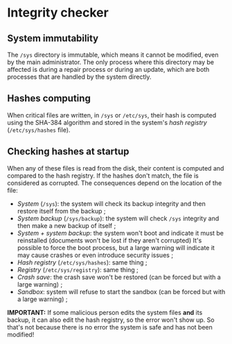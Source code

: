 # Integrity checker

## System immutability

The `/sys` directory is immutable, which means it cannot be modified, even by the main administrator. The only process where this directory may be affected is during a repair process or during an update, which are both processes that are handled by the system directly.

## Hashes computing

When critical files are written, in `/sys` or `/etc/sys`, their hash is computed using the SHA-384 algorithm and stored in the system's _hash registry_ (`/etc/sys/hashes` file).

## Checking hashes at startup

When any of these files is read from the disk, their content is computed and compared to the hash registry. If the hashes don't match, the file is considered as corrupted. The consequences depend on the location of the file:

- _System_ (`/sys`): the system will check its backup integrity and then restore itself from the backup ;
- _System backup_ (`/sys/backup`): the system will check `/sys` integrity and then make a new backup of itself ;
- _System + system backup_: the system won't boot and indicate it must be reinstalled (documents won't be lost if they aren't corrupted)
  It's possible to force the boot process, but a large warning will indicate it may cause crashes or even introduce security issues ;
- _Hash registry_ (`/etc/sys/hashes`): same thing ;
- _Registry_ (`/etc/sys/registry`): same thing ;
- _Crash save_: the crash save won't be restored (can be forced but with a large warning) ;
- _Sandbox_: system will refuse to start the sandbox (can be forced but with a large warning) ;

**IMPORTANT:** If some malicious person edits the system files **and** its backup, it can also edit the hash registry, so the error won't show up. So that's not because there is no error the system is safe and has not been modified!

